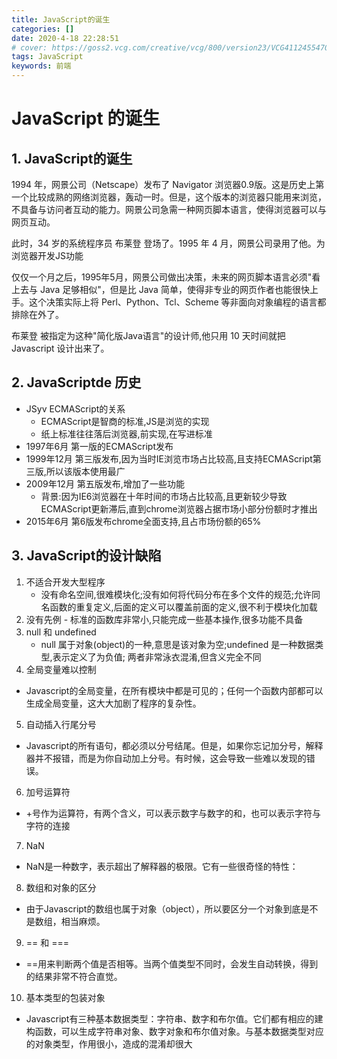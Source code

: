 ```yaml
---
title: JavaScript的诞生
categories: []
date: 2020-4-18 22:28:51
# cover: https://goss2.vcg.com/creative/vcg/800/version23/VCG41124554707.jpg
tags: JavaScript
keywords: 前端 
---
```



# JavaScript 的诞生
## 1. JavaScript的诞生
1994 年，网景公司（Netscape）发布了 Navigator 浏览器0.9版。这是历史上第一个比较成熟的网络浏览器，轰动一时。但是，这个版本的浏览器只能用来浏览，不具备与访问者互动的能力。网景公司急需一种网页脚本语言，使得浏览器可以与网页互动。

此时，34 岁的系统程序员 布莱登 登场了。1995 年 4 月，网景公司录用了他。为浏览器开发JS功能

仅仅一个月之后，1995年5月，网景公司做出决策，未来的网页脚本语言必须"看上去与 Java 足够相似"，但是比 Java 简单，使得非专业的网页作者也能很快上手。这个决策实际上将 Perl、Python、Tcl、Scheme 等非面向对象编程的语言都排除在外了。

布莱登 被指定为这种"简化版Java语言"的设计师,他只用 10 天时间就把 Javascript 设计出来了。

## 2. JavaScriptde 历史
 - JSyv ECMAScript的关系
 	- ECMAScript是智商的标准,JS是浏览的实现
 	- 纸上标准往往落后浏览器,前实现,在写进标准
 - 1997年6月 第一版的ECMAScript发布
 - 1999年12月 第三版发布,因为当时IE浏览市场占比较高,且支持ECMAScript第三版,所以该版本使用最广
 - 2009年12月 第五版发布,增加了一些功能
 	- 背景:因为IE6浏览器在十年时间的市场占比较高,且更新较少导致ECMAScript更新滞后,直到chrome浏览器占据市场小部分份额时才推出
 - 2015年6月 第6版发布chrome全面支持,且占市场份额的65%
 
## 3. JavaScript的设计缺陷
 1. 不适合开发大型程序
 	- 没有命名空间,很难模块化;没有如何将代码分布在多个文件的规范;允许同名函数的重复定义,后面的定义可以覆盖前面的定义,很不利于模块化加载
 2.  没有先例
 	- 标准的函数库非常小,只能完成一些基本操作,很多功能不具备
 3. null 和 undefined
 	- null 属于对象(object)的一种,意思是该对象为空;undefined 是一种数据类型,表示定义了为负值;
 	两者非常泳衣混淆,但含义完全不同
 4. 全局变量难以控制
  - Javascript的全局变量，在所有模块中都是可见的；任何一个函数内部都可以生成全局变量，这大大加剧了程序的复杂性。
 5. 自动插入行尾分号
  - Javascript的所有语句，都必须以分号结尾。但是，如果你忘记加分号，解释器并不报错，而是为你自动加上分号。有时候，这会导致一些难以发现的错误。
 6. 加号运算符
  - +号作为运算符，有两个含义，可以表示数字与数字的和，也可以表示字符与字符的连接
 7. NaN
  - NaN是一种数字，表示超出了解释器的极限。它有一些很奇怪的特性：
 8. 数组和对象的区分
  - 由于Javascript的数组也属于对象（object），所以要区分一个对象到底是不是数组，相当麻烦。
 9. == 和 ===
  - ==用来判断两个值是否相等。当两个值类型不同时，会发生自动转换，得到的结果非常不符合直觉。
 10. 基本类型的包装对象
  - Javascript有三种基本数据类型：字符串、数字和布尔值。它们都有相应的建构函数，可以生成字符串对象、数字对象和布尔值对象。与基本数据类型对应的对象类型，作用很小，造成的混淆却很大